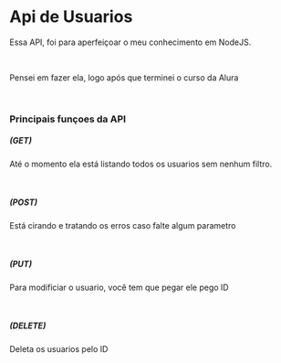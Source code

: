 <h1> Api de Usuarios</h1>

<p> Essa API, foi para aperfeiçoar o meu conhecimento em NodeJS. </p> <br>
<p> Pensei em fazer ela, logo após que terminei o curso da Alura </p> <br>

<h3> Principais funçoes da API</h3>
<h5> (GET) </h5>
<p> Até o momento ela está listando todos os usuarios sem nenhum filtro. </p> <br>
<h5> (POST) </h5>
<p> Está cirando e tratando os erros caso falte algum parametro</p> <br>
<h5> (PUT) </h5>
<p> Para modificiar o usuario, você tem que pegar ele pego ID </p> <br>
<h5> (DELETE) </h5>
<p> Deleta os usuarios pelo ID </p>

